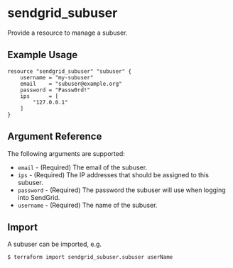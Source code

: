 # sendgrid_subuser

Provide a resource to manage a subuser.

## Example Usage

```hcl
resource "sendgrid_subuser" "subuser" {
	username = "my-subuser"
	email    = "subuser@example.org"
	password = "Passw0rd!"
	ips      = [
		"127.0.0.1"
	]
}
```

## Argument Reference

The following arguments are supported:

* `email` - (Required) The email of the subuser.
* `ips` - (Required) The IP addresses that should be assigned to this subuser.
* `password` - (Required) The password the subuser will use when logging into SendGrid.
* `username` - (Required) The name of the subuser.


## Import

A subuser can be imported, e.g.
```hcl
$ terraform import sendgrid_subuser.subuser userName
```
